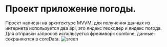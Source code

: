 # Проект приложение погоды.
Проект написан на архитектуре MVVM, для получения данных из интернета используется два api, это яндекс геокодер и яндекс погода. Для отправки запросов используется фреймворк combine, данные сохраняются в coreData.
![sreen](https://github.com/Berendei75405/WeatherApp/assets/82874611/16a7683e-f54a-4e2d-a38c-cb97d80dfbf2)
